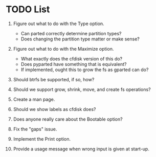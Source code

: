 TODO List
=========

1. Figure out what to do with the Type option.
    * Can parted correctly determine partition types?
    * Does changing the partition type matter or make sense?

2. Figure out what to do with the Maximize option.
    * What exactly does the cfdisk version of this do?
    * Does pyparted have something that is equivalent?
    * If implemented, ought this to grow the fs as gparted can do?

3. Should btrfs be supported, if so, how?

4. Should we support grow, shrink, move, and create fs operations?

5. Create a man page.

6. Should we show labels as cfdisk does?

7. Does anyone really care about the Bootable option?

8. Fix the "gaps" issue.

9. Implement the Print option.

10. Provide a usage message when wrong input is given at start-up.
